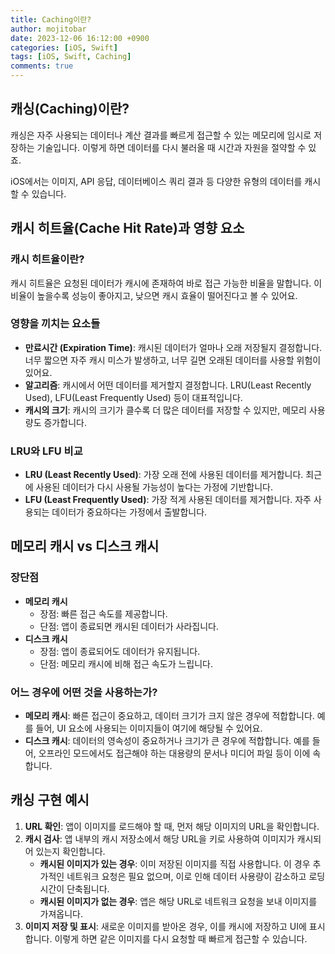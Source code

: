 ```yaml
---
title: Caching이란?
author: mojitobar
date: 2023-12-06 16:12:00 +0900
categories: [iOS, Swift]
tags: [iOS, Swift, Caching]
comments: true
---
```


## **캐싱(Caching)이란?**

캐싱은 자주 사용되는 데이터나 계산 결과를 빠르게 접근할 수 있는 메모리에 임시로 저장하는 기술입니다. 이렇게 하면 데이터를 다시 불러올 때 시간과 자원을 절약할 수 있죠.

iOS에서는 이미지, API 응답, 데이터베이스 쿼리 결과 등 다양한 유형의 데이터를 캐시할 수 있습니다.

## **캐시 히트율(Cache Hit Rate)과 영향 요소**

### 캐시 히트율이란?

캐시 히트율은 요청된 데이터가 캐시에 존재하여 바로 접근 가능한 비율을 말합니다. 이 비율이 높을수록 성능이 좋아지고, 낮으면 캐시 효율이 떨어진다고 볼 수 있어요.

### 영향을 끼치는 요소들

- **만료시간 (Expiration Time)**: 캐시된 데이터가 얼마나 오래 저장될지 결정합니다. 너무 짧으면 자주 캐시 미스가 발생하고, 너무 길면 오래된 데이터를 사용할 위험이 있어요.
- **알고리즘**: 캐시에서 어떤 데이터를 제거할지 결정합니다. LRU(Least Recently Used), LFU(Least Frequently Used) 등이 대표적입니다.
- **캐시의 크기**: 캐시의 크기가 클수록 더 많은 데이터를 저장할 수 있지만, 메모리 사용량도 증가합니다.

### LRU와 LFU 비교

- **LRU (Least Recently Used)**: 가장 오래 전에 사용된 데이터를 제거합니다. 최근에 사용된 데이터가 다시 사용될 가능성이 높다는 가정에 기반합니다.
- **LFU (Least Frequently Used)**: 가장 적게 사용된 데이터를 제거합니다. 자주 사용되는 데이터가 중요하다는 가정에서 출발합니다.

## **메모리 캐시 vs 디스크 캐시**

### 장단점

- **메모리 캐시**
  - 장점: 빠른 접근 속도를 제공합니다.
  - 단점: 앱이 종료되면 캐시된 데이터가 사라집니다.
- **디스크 캐시**
  - 장점: 앱이 종료되어도 데이터가 유지됩니다.
  - 단점: 메모리 캐시에 비해 접근 속도가 느립니다.

### 어느 경우에 어떤 것을 사용하는가?

- **메모리 캐시**: 빠른 접근이 중요하고, 데이터 크기가 크지 않은 경우에 적합합니다. 예를 들어, UI 요소에 사용되는 이미지들이 여기에 해당될 수 있어요.
- **디스크 캐시**: 데이터의 영속성이 중요하거나 크기가 큰 경우에 적합합니다. 예를 들어, 오프라인 모드에서도 접근해야 하는 대용량의 문서나 미디어 파일 등이 이에 속합니다.

## 캐싱 구현 예시

1. **URL 확인**: 앱이 이미지를 로드해야 할 때, 먼저 해당 이미지의 URL을 확인합니다.
2. **캐시 검사**: 앱 내부의 캐시 저장소에서 해당 URL을 키로 사용하여 이미지가 캐시되어 있는지 확인합니다.
   - **캐시된 이미지가 있는 경우**: 이미 저장된 이미지를 직접 사용합니다. 이 경우 추가적인 네트워크 요청은 필요 없으며, 이로 인해 데이터 사용량이 감소하고 로딩 시간이 단축됩니다.
   - **캐시된 이미지가 없는 경우**: 앱은 해당 URL로 네트워크 요청을 보내 이미지를 가져옵니다.
3. **이미지 저장 및 표시**: 새로운 이미지를 받아온 경우, 이를 캐시에 저장하고 UI에 표시합니다. 이렇게 하면 같은 이미지를 다시 요청할 때 빠르게 접근할 수 있습니다.
